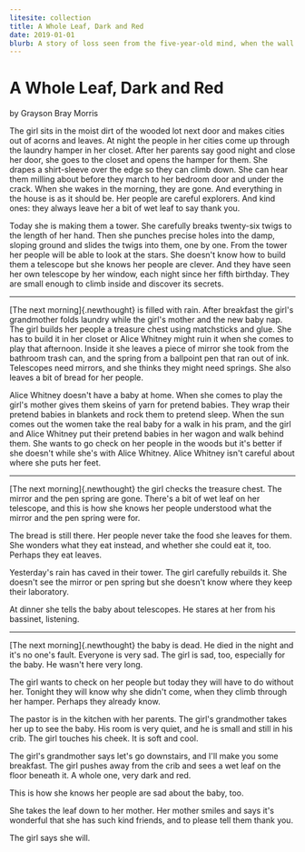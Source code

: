 ```yaml
---
litesite: collection
title: A Whole Leaf, Dark and Red
date: 2019-01-01
blurb: A story of loss seen from the five-year-old mind, when the wall between magic and mundane is still porous.
---
```

# A Whole Leaf, Dark and Red

by Grayson Bray Morris

The girl sits in the moist dirt of the wooded lot next door and makes
cities out of acorns and leaves. At night the people in her cities come
up through the laundry hamper in her closet. After her parents say good
night and close her door, she goes to the closet and opens the hamper
for them. She drapes a shirt-sleeve over the edge so they can climb
down. She can hear them milling about before they march to her bedroom
door and under the crack. When she wakes in the morning, they are gone.
And everything in the house is as it should be. Her people are careful
explorers. And kind ones: they always leave her a bit of wet leaf to say
thank you.

Today she is making them a tower. She carefully breaks twenty-six twigs
to the length of her hand. Then she punches precise holes into the damp,
sloping ground and slides the twigs into them, one by one. From the
tower her people will be able to look at the stars. She doesn't know how
to build them a telescope but she knows her people are clever. And they
have seen her own telescope by her window, each night since her fifth
birthday. They are small enough to climb inside and discover its
secrets.

------------------------------------------------------------------------

[The next morning]{.newthought} is filled with rain. After breakfast the
girl's grandmother folds laundry while the girl's mother and the new
baby nap. The girl builds her people a treasure chest using matchsticks
and glue. She has to build it in her closet or Alice Whitney might ruin
it when she comes to play that afternoon. Inside it she leaves a piece
of mirror she took from the bathroom trash can, and the spring from a
ballpoint pen that ran out of ink. Telescopes need mirrors, and she
thinks they might need springs. She also leaves a bit of bread for her
people.

Alice Whitney doesn't have a baby at home. When she comes to play the
girl's mother gives them skeins of yarn for pretend babies. They wrap
their pretend babies in blankets and rock them to pretend sleep. When
the sun comes out the women take the real baby for a walk in his pram,
and the girl and Alice Whitney put their pretend babies in her wagon and
walk behind them. She wants to go check on her people in the woods but
it's better if she doesn't while she's with Alice Whitney. Alice Whitney
isn't careful about where she puts her feet.

------------------------------------------------------------------------

[The next morning]{.newthought} the girl checks the treasure chest. The
mirror and the pen spring are gone. There's a bit of wet leaf on her
telescope, and this is how she knows her people understood what the
mirror and the pen spring were for.

The bread is still there. Her people never take the food she leaves for
them. She wonders what they eat instead, and whether she could eat it,
too. Perhaps they eat leaves.

Yesterday's rain has caved in their tower. The girl carefully rebuilds
it. She doesn't see the mirror or pen spring but she doesn't know where
they keep their laboratory.

At dinner she tells the baby about telescopes. He stares at her from his
bassinet, listening.

------------------------------------------------------------------------

[The next morning]{.newthought} the baby is dead. He died in the night
and it's no one's fault. Everyone is very sad. The girl is sad, too,
especially for the baby. He wasn't here very long.

The girl wants to check on her people but today they will have to do
without her. Tonight they will know why she didn't come, when they climb
through her hamper. Perhaps they already know.

The pastor is in the kitchen with her parents. The girl's grandmother
takes her up to see the baby. His room is very quiet, and he is small
and still in his crib. The girl touches his cheek. It is soft and cool.

The girl's grandmother says let's go downstairs, and I'll make you some
breakfast. The girl pushes away from the crib and sees a wet leaf on the
floor beneath it. A whole one, very dark and red.

This is how she knows her people are sad about the baby, too.

She takes the leaf down to her mother. Her mother smiles and says it's
wonderful that she has such kind friends, and to please tell them thank
you.

The girl says she will.
